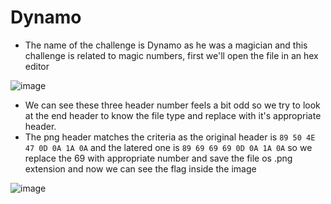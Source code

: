 # Dynamo
- The name of the challenge is Dynamo as he was a magician and this challenge is related to magic numbers, first we'll open the file in an hex editor

![image](https://github.com/TeamQuarkVIT/hackEnvisionCTF-2024/assets/84784218/00e2609b-a77b-40c9-aec6-76f7a9c097af)

- We can see these three header number feels a bit odd so we try to look at the end header to know the file type and replace with it's appropriate header.
- The png header matches the criteria as the original header is ```89 50 4E 47 0D 0A 1A 0A``` and the latered one is ```89 69 69 69 0D 0A 1A 0A``` so we replace the 69 with appropriate number and save the file os .png extension and now we can see the flag inside the image


![image](https://github.com/TeamQuarkVIT/hackEnvisionCTF-2024/assets/84784218/74499c3b-8add-4f0b-8786-b09f96159098)
